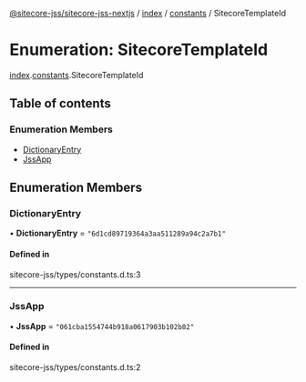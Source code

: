 [@sitecore-jss/sitecore-jss-nextjs](../README.md) / [index](../modules/index.md) / [constants](../modules/index.constants.md) / SitecoreTemplateId

# Enumeration: SitecoreTemplateId

[index](../modules/index.md).[constants](../modules/index.constants.md).SitecoreTemplateId

## Table of contents

### Enumeration Members

- [DictionaryEntry](index.constants.SitecoreTemplateId.md#dictionaryentry)
- [JssApp](index.constants.SitecoreTemplateId.md#jssapp)

## Enumeration Members

### DictionaryEntry

• **DictionaryEntry** = ``"6d1cd89719364a3aa511289a94c2a7b1"``

#### Defined in

sitecore-jss/types/constants.d.ts:3

___

### JssApp

• **JssApp** = ``"061cba1554744b918a0617903b102b82"``

#### Defined in

sitecore-jss/types/constants.d.ts:2
